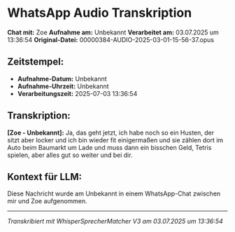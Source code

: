 # WhatsApp Audio Transkription

**Chat mit:** Zoe
**Aufnahme am:** Unbekannt
**Verarbeitet am:** 03.07.2025 um 13:36:54
**Original-Datei:** 00000384-AUDIO-2025-03-01-15-56-37.opus

## Zeitstempel:
- **Aufnahme-Datum:** Unbekannt
- **Aufnahme-Uhrzeit:** Unbekannt
- **Verarbeitungszeit:** 2025-07-03 13:36:54

## Transkription:

**[Zoe - Unbekannt]:** Ja, das geht jetzt, ich habe noch so ein Husten, der sitzt aber locker und ich bin wieder
fit einigermaßen und sie zählen dort im Auto beim Baumarkt um Lade und muss dann
ein bisschen Geld, Tetris spielen, aber alles gut so weiter und bei dir.

## Kontext für LLM:
Diese Nachricht wurde am Unbekannt in einem WhatsApp-Chat zwischen mir und Zoe aufgenommen.

---
*Transkribiert mit WhisperSprecherMatcher V3 am 03.07.2025 um 13:36:54*
